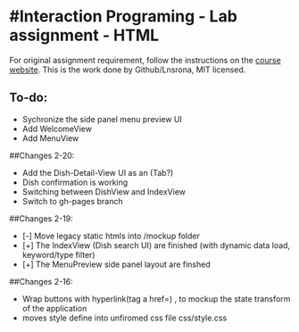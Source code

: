 #Interaction Programing - Lab assignment - HTML
=================================================
For original assignment requirement, follow the instructions on the [course website](https://www.kth.se/social/course/DH2641).
This is the work done by Github/Lnsrona, MIT licensed.

## To-do:
* Sychronize the side panel menu preview UI
* Add WelcomeView
* Add MenuView

##Changes 2-20:
* Add the Dish-Detail-View UI as an (Tab?)
* Dish confirmation is working
* Switching between DishView and IndexView
* Switch to gh-pages branch

##Changes 2-19:
* \[-] Move legacy static htmls into /mockup folder
* \[+] The IndexView (Dish search UI) are finished (with dynamic data load, keyword/type filter)
* \[+] The MenuPreview side panel layout are finshed 

##Changes 2-16:
* Wrap buttons with hyperlink(tag a href=) , to mockup the state transform of the application
* moves style define into unfiromed css file css/style.css